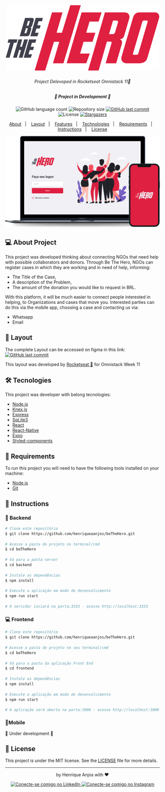 <h1 align="center">
    <img alt="Be The Hero" title="Be The Hero" src="./assets/logo.svg" />
</h1>

<h6 align="center"> 
  Project Delevoped in Rocketseat Omnistack 11🚀
</h6>
<h5 align="center"> 
 🚧 Project in Development 🚧
</h5>

<p align="center">

  <img alt="GitHub language count" src="https://img.shields.io/github/languages/count/henriqueaanjos/bethehero?color=%2304D361">

  <img alt="Repository size" src="https://img.shields.io/github/repo-size/henriqueaanjos/bethehero">
	
  
  <a href="https://github.com/henriqueaanjos/bethehero/commits/master">
    <img alt="GitHub last commit" src="https://img.shields.io/github/last-commit/henriqueaanjos/bethehero">
  </a>
  

  <img alt="License" src="https://img.shields.io/badge/license-MIT-brightgreen">
   <a href="https://github.com/henriqueaanjos/bethehero/stargazers">
    <img alt="Stargazers" src="https://img.shields.io/github/stars/henriqueaanjos/bethehero?style=social">
  </a>
</p>

<p align="center">
  <a href="#-About-Project">About</a>&nbsp;&nbsp;&nbsp;|&nbsp;&nbsp;&nbsp;
  <a href="#-Layout">Layout</a>&nbsp;&nbsp;&nbsp;|&nbsp;&nbsp;&nbsp;
  <a href="#-Features">Features</a>&nbsp;&nbsp;&nbsp;|&nbsp;&nbsp;&nbsp;
  <a href="#-Technologies">Technologies</a>&nbsp;&nbsp;&nbsp;|&nbsp;&nbsp;&nbsp;
  <a href="#-Requirements">Requirements</a>&nbsp;&nbsp;&nbsp;|&nbsp;&nbsp;&nbsp;  
  <a href="#-Instructions">Instructions</a>&nbsp;&nbsp;&nbsp;|&nbsp;&nbsp;&nbsp;
  <a href="#-License">License</a>
</p>

<p align="center">
    <img alt="Be The Hero" title="Be The Hero" src="./assets/mockup.png" />
</p>


## 💻 About Project
  This project was developed thinking about connecting NGOs that need help with possible collaborators and donors. 
Through Be The Hero, NGOs can register cases in which they are working and in need of help, informing:
  - The Title of the Case,
  - A description of the Problem,
  - The amount of the donation you would like to request in BRL.

  With this platform, it will be much easier to connect people interested in helping, to Organizations and cases that move you. Interested parties can do this via the mobile app, choosing a case and contacting us via:
  - Whatsapp
  - Email

## 🎨 Layout
  The complete Layout can be accessed on figma in this link:
  <a href="https://www.figma.com/file/2C2yvw7jsCOGmaNUDftX9n/Be-The-Hero---OmniStack-11?node-id=0%3A1">
    <img alt="GitHub last commit" src="https://img.shields.io/static/v1?label=Layout&message=Figma&color=orange">
  </a>
  
  This layout was developed by <a href="https://rocketseat.com.br">Rocketseat 🚀</a> for Omnistack Week 11
  
## 🛠 Tecnologies

This project was developer with belong tecnologies:

- [Node.js](https://nodejs.org/en/)
- [Knex.js](https://knexjs.org)
- [Express](https://expressjs.com)
- [SqLite3](https://www.sqlite.org/index.html)
- [React](https://reactjs.org)
- [React-Native](https://reactnative.dev)
- [Expo](https://expo.dev)
- [Styled-components](https://styled-components.com)

## 🚨 Requirements

To run this project you will need to have the following tools installed on your machine:
- [Node.js](https://nodejs.org/en/)
- [Git](https://git-scm.com)

## 🧭 Instructions
### 🎲 Backend
```bash
# Clone este repositório
$ git clone https://github.com/henriqueaanjos/beTheHero.git

# Acesse a pasta do projeto no terminal/cmd
$ cd beTheHero

# Vá para a pasta server
$ cd backend

# Instale as dependências
$ npm install

# Execute a aplicação em modo de desenvolvimento
$ npm run start

# O servidor inciará na porta:3333 - acesse http://localhost:3333 
```

### 💻 Frontend
```bash
# Clone este repositório
$ git clone https://github.com/henriqueaanjos/beTheHero.git

# Acesse a pasta do projeto no seu terminal/cmd
$ cd beTheHero

# Vá para a pasta da aplicação Front End
$ cd frontend

# Instale as dependências
$ npm install

# Execute a aplicação em modo de desenvolvimento
$ npm run start

# A aplicação será aberta na porta:3000 - acesse http://localhost:3000
```
### 📱Mobile

 🚧 Under development 🚧
 
## 📖 License
This project is under the MIT license. See the <a href="/license">LICENSE</a> file for more details.

---
<p align="center">
  by Henrique Anjos with ❤️
</p>
<p align="center">
  <a href="https://www.linkedin.com/in/henrique-aanjos">
    <img alt="Conecte-se comigo no LinkedIn" src="https://img.shields.io/badge/LinkedIn-0077B5?style=flat&logo=linkedin&logoColor=white">
  </a>
  <a href="https://www.instagram.com/henriqueaanjos/">
    <img alt="Conecte-se comigo no Instagram" src="https://img.shields.io/badge/Instagram-E4405F?style=flat&logo=instagram&logoColor=white">
  </a>
</p
